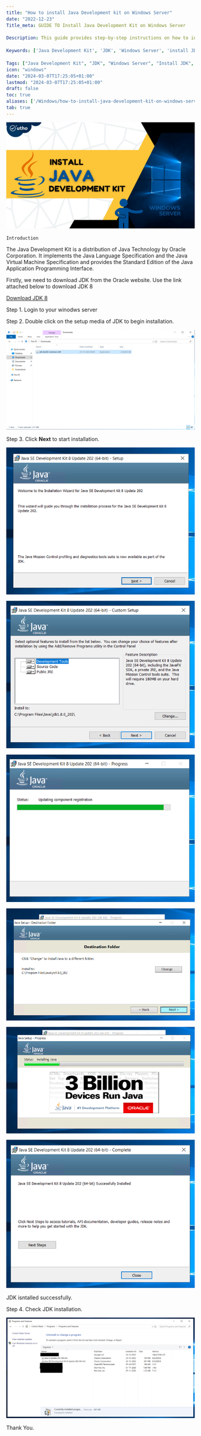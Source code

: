```yaml
---
title: "How to install Java Development kit on Windows Server"
date: "2022-12-23"
Title_meta: GUIDE TO Install Java Development Kit on Windows Server

Description: This guide provides step-by-step instructions on how to install the Java Development Kit (JDK) on Windows Server. Learn how to download JDK, set environment variables, and verify the installation, enabling Java development and execution on your Windows Server environment.

Keywords: ['Java Development Kit', 'JDK', 'Windows Server', 'install JDK', 'Java development', 'server configuration']

Tags: ["Java Development Kit", "JDK", "Windows Server", "Install JDK", "Java Development", "Server Configuration"]
icon: "windows"
date: "2024-03-07T17:25:05+01:00"
lastmod: "2024-03-07T17:25:05+01:00" 
draft: false
toc: true
aliases: ['/Windows/how-to-install-java-development-kit-on-windows-server']
tab: true
---
```


![](images/How-to-install-Java-Development-kit-on-Windows-Server_utho.jpg)

```
Introduction
```
The Java Development Kit is a distribution of Java Technology by Oracle Corporation. It implements the Java Language Specification and the Java Virtual Machine Specification and provides the Standard Edition of the Java Application Programming Interface.

Firstly, we need to download JDK from the Oracle website. Use the link attached below to download JDK 8

[Download JDK 8](https://www.oracle.com/in/java/technologies/javase/javase8-archive-downloads.html)

Step 1. Login to your winodws server

Step 2. Double click on the setup media of JDK to begin installation.

![](images/Screenshot_1-28-1024x540.png)

Step 3. Click **Next** to start installation.

![](images/Screenshot_2-33.png)

![](images/Screenshot_3-26.png)

![](images/Screenshot_4-29.png)

![](images/Screenshot_5-23.png)

![](images/Screenshot_6-22.png)

![](images/Screenshot_7-18.png)

JDK isntalled successfully.

Step 4. Check JDK installation.

![](images/Screenshot_8-18-1024x545.png)

Thank You.
